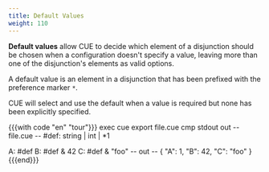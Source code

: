 ```yaml
---
title: Default Values
weight: 110
---
```


**Default values** allow CUE to decide which element of a disjunction should be
chosen when a configuration doesn't specify a value, leaving more than one of
the disjunction's elements as valid options.

A default value is an element in a disjunction that has been prefixed with the
preference marker `*`.

CUE will select and use the default when a value is required but none has been
explicitly specified.

{{{with code "en" "tour"}}}
exec cue export file.cue
cmp stdout out
-- file.cue --
#def: string | int | *1

A: #def
B: #def & 42
C: #def & "foo"
-- out --
{
    "A": 1,
    "B": 42,
    "C": "foo"
}
{{{end}}}
